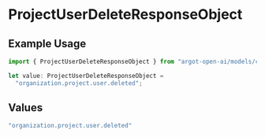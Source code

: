 # ProjectUserDeleteResponseObject

## Example Usage

```typescript
import { ProjectUserDeleteResponseObject } from "argot-open-ai/models/components";

let value: ProjectUserDeleteResponseObject =
  "organization.project.user.deleted";
```

## Values

```typescript
"organization.project.user.deleted"
```